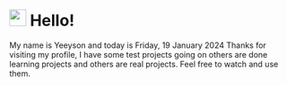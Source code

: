  <h1>
    <img src="https://emojis.slackmojis.com/emojis/images/1643510097/45343/hi.gif?1643510097" width="30"/> 
    Hello!
 </h1>
 <p>
    My name is Yeeyson and today is Friday, 19 January 2024
    Thanks for visiting my profile, I have some test projects going on others are done learning projects and others are real projects.
    Feel free to watch and use them.
 </p>
